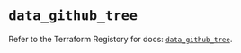# `data_github_tree`

Refer to the Terraform Registory for docs: [`data_github_tree`](https://registry.terraform.io/providers/integrations/github/5.25.1/docs/data-sources/tree).
